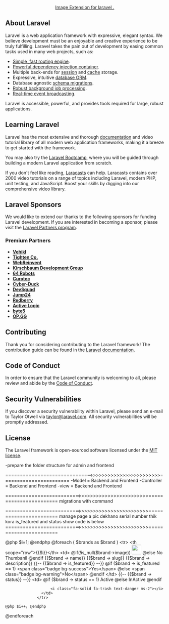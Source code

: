 <p align="center"><a href="https://image.intervention.io/v2/introduction/installation#installation" target="_blank">Image Extension for laravel . </a></p>



## About Laravel

Laravel is a web application framework with expressive, elegant syntax. We believe development must be an enjoyable and creative experience to be truly fulfilling. Laravel takes the pain out of development by easing common tasks used in many web projects, such as:

- [Simple, fast routing engine](https://laravel.com/docs/routing).
- [Powerful dependency injection container](https://laravel.com/docs/container).
- Multiple back-ends for [session](https://laravel.com/docs/session) and [cache](https://laravel.com/docs/cache) storage.
- Expressive, intuitive [database ORM](https://laravel.com/docs/eloquent).
- Database agnostic [schema migrations](https://laravel.com/docs/migrations).
- [Robust background job processing](https://laravel.com/docs/queues).
- [Real-time event broadcasting](https://laravel.com/docs/broadcasting).

Laravel is accessible, powerful, and provides tools required for large, robust applications.

## Learning Laravel

Laravel has the most extensive and thorough [documentation](https://laravel.com/docs) and video tutorial library of all modern web application frameworks, making it a breeze to get started with the framework.

You may also try the [Laravel Bootcamp](https://bootcamp.laravel.com), where you will be guided through building a modern Laravel application from scratch.

If you don't feel like reading, [Laracasts](https://laracasts.com) can help. Laracasts contains over 2000 video tutorials on a range of topics including Laravel, modern PHP, unit testing, and JavaScript. Boost your skills by digging into our comprehensive video library.

## Laravel Sponsors

We would like to extend our thanks to the following sponsors for funding Laravel development. If you are interested in becoming a sponsor, please visit the [Laravel Partners program](https://partners.laravel.com).

### Premium Partners

- **[Vehikl](https://vehikl.com/)**
- **[Tighten Co.](https://tighten.co)**
- **[WebReinvent](https://webreinvent.com/)**
- **[Kirschbaum Development Group](https://kirschbaumdevelopment.com)**
- **[64 Robots](https://64robots.com)**
- **[Curotec](https://www.curotec.com/services/technologies/laravel/)**
- **[Cyber-Duck](https://cyber-duck.co.uk)**
- **[DevSquad](https://devsquad.com/hire-laravel-developers)**
- **[Jump24](https://jump24.co.uk)**
- **[Redberry](https://redberry.international/laravel/)**
- **[Active Logic](https://activelogic.com)**
- **[byte5](https://byte5.de)**
- **[OP.GG](https://op.gg)**

## Contributing

Thank you for considering contributing to the Laravel framework! The contribution guide can be found in the [Laravel documentation](https://laravel.com/docs/contributions).

## Code of Conduct

In order to ensure that the Laravel community is welcoming to all, please review and abide by the [Code of Conduct](https://laravel.com/docs/contributions#code-of-conduct).

## Security Vulnerabilities

If you discover a security vulnerability within Laravel, please send an e-mail to Taylor Otwell via [taylor@laravel.com](mailto:taylor@laravel.com). All security vulnerabilities will be promptly addressed.

## License

The Laravel framework is open-sourced software licensed under the [MIT license](https://opensource.org/licenses/MIT).

-prepare the folder structure for admin and frontend 

==============================>>>>>>>>>>>>>>>>>>>>>>>>=======================
-Model = Backend and Frontend
-Controller = Backend and Frontend
-view = Backend and Frontend


==========================>>>>>>>>>>>>>>>>>>>>>>>>=======================
migrations with command 

==========================>>>>>>>>>>>>>>>>>>>>>>>>=======================
                        manage page a pic dekhano 
                        serial number thik kora
                        is_featured and status show
                        code is below 
==========================>>>>>>>>>>>>>>>>>>>>>>>>=======================

 @php $i=1; @endphp
    @foreach ( $brands as $brand )
                <tr>
                    <th scope="row">{{$i}}</th>
                    <td>
                        @if(!is_null($brand->image))
                        <img src="{{ asset('Backend/img/brand') }}/{{$brand -> image}}" alt="" width="30">
                        @else
                        No Thumbanil
                        @endif
                    </td>
                    <td>{{$brand -> name}}</td>
                    <td>{{$brand -> slug}}</td>
                    <td>{{$brand -> description}}</td>
                    {{-- {{$brand -> is_featured}} --}}
                    <td>
                        @if ($brand -> is_featured == 1)
                            <span class="badge bg-success">Yes</span>
                        @else
                            <span class="badge bg-warning">No</span>
                        @endif
                    </td>
                    {{-- {{$brand -> status}} --}}
                    <td>
                        @if ($brand -> status == 1)
                            <span class="badge bg-success">Active</span>
                        @else
                            <span class="badge bg-danger">InActive</span>
                        @endif
                    </td>
                    <td >
                        <i class="fa-solid fa-pen-to-square text-success me-2"></i>
    
                        <i class="fa-solid fa-trash text-danger ms-2"></i>
                    </td>
                  </tr>

    @php $i++; @endphp
@endforeach
              
           